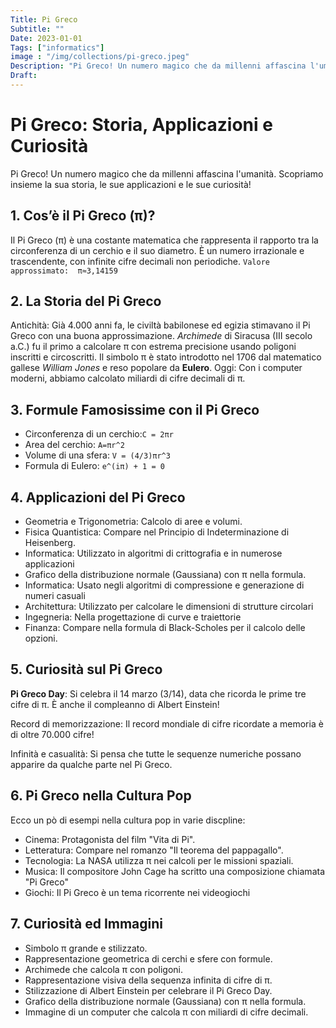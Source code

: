 ```yaml
---
Title: Pi Greco
Subtitle: ""
Date: 2023-01-01
Tags: ["informatics"]
image : "/img/collections/pi-greco.jpeg"
Description: "Pi Greco! Un numero magico che da millenni affascina l'umanità. Scopriamo insieme la sua storia, le sue applicazioni e le sue curiosità!"
Draft: 
---
```


# Pi Greco: Storia, Applicazioni e Curiosità
Pi Greco! Un numero magico che da millenni affascina l'umanità. Scopriamo insieme la sua storia, le sue applicazioni e le sue curiosità!

## 1. Cos’è il Pi Greco (π)?
Il Pi Greco (π) è una costante matematica che rappresenta il rapporto tra la circonferenza di un cerchio e il suo diametro. È un numero irrazionale e trascendente, con infinite cifre decimali non periodiche.
``Valore approssimato:  π≈3,14159``


## 2. La Storia del Pi Greco
Antichità: Già 4.000 anni fa, le civiltà babilonese ed egizia stimavano il Pi Greco con una buona approssimazione.
*Archimede* di Siracusa (III secolo a.C.) fu il primo a calcolare π con estrema precisione usando poligoni inscritti e circoscritti.
Il simbolo π è stato introdotto nel 1706 dal matematico gallese *William Jones* e reso popolare da **Eulero**.
Oggi: Con i computer moderni, abbiamo calcolato miliardi di cifre decimali di π.


## 3. Formule Famosissime con il Pi Greco

- Circonferenza di un cerchio:``C = 2πr``
- Area del cerchio: ``A=πr^2``
- Volume di una sfera: ``V = (4/3)πr^3``
- Formula di Eulero: ``e^(iπ) + 1 = 0``


## 4. Applicazioni del Pi Greco

- Geometria e Trigonometria: Calcolo di aree e volumi.
- Fisica Quantistica: Compare nel Principio di Indeterminazione di Heisenberg.
- Informatica: Utilizzato in algoritmi di crittografia e in numerose applicazioni
- Grafico della distribuzione normale (Gaussiana) con π nella formula.
- Informatica: Usato negli algoritmi di compressione e generazione di numeri casuali
- Architettura: Utilizzato per calcolare le dimensioni di strutture circolari
- Ingegneria: Nella progettazione di curve e traiettorie
- Finanza: Compare nella formula di Black-Scholes per il calcolo delle opzioni.



## 5. Curiosità sul Pi Greco

**Pi Greco Day**: Si celebra il 14 marzo (3/14), data che ricorda le prime tre cifre di π. È anche il compleanno di Albert Einstein!

Record di memorizzazione: Il record mondiale di cifre ricordate a memoria è di oltre 70.000 cifre!

Infinità e casualità: Si pensa che tutte le sequenze numeriche possano apparire da qualche parte nel Pi Greco.


## 6. Pi Greco nella Cultura Pop
Ecco un pò di esempi nella cultura pop in varie discpline:

- Cinema: Protagonista del film "Vita di Pi".
- Letteratura: Compare nel romanzo "Il teorema del pappagallo".
- Tecnologia: La NASA utilizza π nei calcoli per le missioni spaziali.
- Musica: Il compositore John Cage ha scritto una composizione chiamata "Pi Greco"
- Giochi: Il Pi Greco è un tema ricorrente nei videogiochi


## 7. Curiosità ed Immagini
- Simbolo π grande e stilizzato.
- Rappresentazione geometrica di cerchi e sfere con formule.
- Archimede che calcola π con poligoni.
- Rappresentazione visiva della sequenza infinita di cifre di π.
- Stilizzazione di Albert Einstein per celebrare il Pi Greco Day.
- Grafico della distribuzione normale (Gaussiana) con π nella formula.
- Immagine di un computer che calcola π con miliardi di cifre decimali.